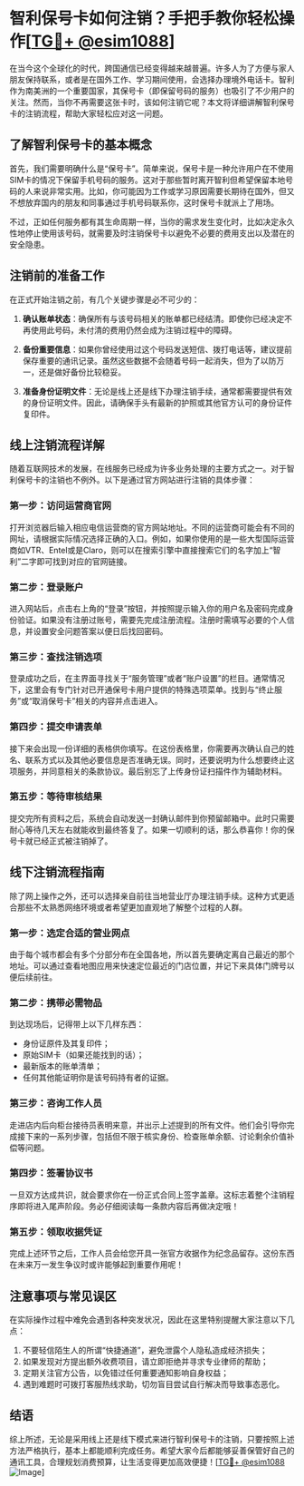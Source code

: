 # 智利保号卡如何注销？手把手教你轻松操作[[TG💪+ @esim1088](https://t.me/s/esim1088)]

在当今这个全球化的时代，跨国通信已经变得越来越普遍。许多人为了方便与家人朋友保持联系，或者是在国外工作、学习期间使用，会选择办理境外电话卡。智利作为南美洲的一个重要国家，其保号卡（即保留号码的服务）也吸引了不少用户的关注。然而，当你不再需要这张卡时，该如何注销它呢？本文将详细讲解智利保号卡的注销流程，帮助大家轻松应对这一问题。

## 了解智利保号卡的基本概念

首先，我们需要明确什么是“保号卡”。简单来说，保号卡是一种允许用户在不使用SIM卡的情况下保留手机号码的服务。这对于那些暂时离开智利但希望保留本地号码的人来说非常实用。比如，你可能因为工作或学习原因需要长期待在国外，但又不想放弃国内的朋友和同事通过手机号码联系你，这时保号卡就派上了用场。

不过，正如任何服务都有其生命周期一样，当你的需求发生变化时，比如决定永久性地停止使用该号码，就需要及时注销保号卡以避免不必要的费用支出以及潜在的安全隐患。

## 注销前的准备工作

在正式开始注销之前，有几个关键步骤是必不可少的：

1. **确认账单状态**：确保所有与该号码相关的账单都已经结清。即使你已经决定不再使用此号码，未付清的费用仍然会成为注销过程中的障碍。
   
2. **备份重要信息**：如果你曾经使用过这个号码发送短信、拨打电话等，建议提前保存重要的通讯记录。虽然这些数据不会随着号码一起消失，但为了以防万一，还是做好备份比较稳妥。

3. **准备身份证明文件**：无论是线上还是线下办理注销手续，通常都需要提供有效的身份证明文件。因此，请确保手头有最新的护照或其他官方认可的身份证件复印件。

## 线上注销流程详解

随着互联网技术的发展，在线服务已经成为许多业务处理的主要方式之一。对于智利保号卡的注销也不例外。以下是通过官方网站进行注销的具体步骤：

### 第一步：访问运营商官网
打开浏览器后输入相应电信运营商的官方网站地址。不同的运营商可能会有不同的网址，请根据实际情况选择正确的入口。例如，如果你使用的是一些大型国际运营商如VTR、Entel或是Claro，则可以在搜索引擎中直接搜索它们的名字加上“智利”二字即可找到对应的官网链接。

### 第二步：登录账户
进入网站后，点击右上角的“登录”按钮，并按照提示输入你的用户名及密码完成身份验证。如果没有注册过账号，需要先完成注册流程。注册时需填写必要的个人信息，并设置安全问题答案以便日后找回密码。

### 第三步：查找注销选项
登录成功之后，在主界面寻找关于“服务管理”或者“账户设置”的栏目。通常情况下，这里会有专门针对已开通保号卡用户提供的特殊选项菜单。找到与“终止服务”或“取消保号卡”相关的内容并点击进入。

### 第四步：提交申请表单
接下来会出现一份详细的表格供你填写。在这份表格里，你需要再次确认自己的姓名、联系方式以及其他必要信息是否准确无误。同时，还要说明为什么想要终止这项服务，并同意相关的条款协议。最后别忘了上传身份证扫描件作为辅助材料。

### 第五步：等待审核结果
提交完所有资料之后，系统会自动发送一封确认邮件到你预留邮箱中。此时只需要耐心等待几天左右就能收到最终答复了。如果一切顺利的话，那么恭喜你！你的保号卡就已经正式被注销掉了。

## 线下注销流程指南

除了网上操作之外，还可以选择亲自前往当地营业厅办理注销手续。这种方式更适合那些不太熟悉网络环境或者希望更加直观地了解整个过程的人群。

### 第一步：选定合适的营业网点
由于每个城市都会有多个分部分布在全国各地，所以首先要确定离自己最近的那个地址。可以通过查看地图应用来快速定位最近的门店位置，并记下来具体门牌号以便后续前往。

### 第二步：携带必需物品
到达现场后，记得带上以下几样东西：
- 身份证原件及其复印件；
- 原始SIM卡（如果还能找到的话）；
- 最新版本的账单清单；
- 任何其他能证明你是该号码持有者的证据。

### 第三步：咨询工作人员
走进店内后向柜台接待员表明来意，并出示上述提到的所有文件。他们会引导你完成接下来的一系列步骤，包括但不限于核实身份、检查账单余额、讨论剩余价值补偿等问题。

### 第四步：签署协议书
一旦双方达成共识，就会要求你在一份正式合同上签字盖章。这标志着整个注销程序即将进入尾声阶段。务必仔细阅读每一条款内容后再做决定哦！

### 第五步：领取收据凭证
完成上述环节之后，工作人员会给您开具一张官方收据作为纪念品留存。这份东西在未来万一发生争议时或许能够起到重要作用呢！

## 注意事项与常见误区

在实际操作过程中难免会遇到各种突发状况，因此在这里特别提醒大家注意以下几点：

1. 不要轻信陌生人的所谓“快捷通道”，避免泄露个人隐私造成经济损失；
2. 如果发现对方提出额外收费项目，请立即拒绝并寻求专业律师的帮助；
3. 定期关注官方公告，以免错过任何重要通知影响自身权益；
4. 遇到难题时可拨打客服热线求助，切勿盲目尝试自行解决而导致事态恶化。

## 结语

综上所述，无论是采用线上还是线下模式来进行智利保号卡的注销，只要按照上述方法严格执行，基本上都能顺利完成任务。希望大家今后都能够妥善保管好自己的通讯工具，合理规划消费预算，让生活变得更加高效便捷！[[TG💪+ @esim1088](https://t.me/s/esim1088) ![Image](https://i.postimg.cc/4NQfJmqS/Snipaste-2025-05-13-00-14-12.png)]